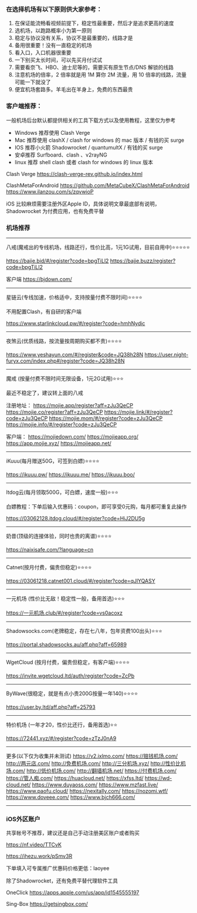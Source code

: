 ### 在选择机场有以下原则供大家参考：
1. 在保证能流畅看视频前提下，稳定性最重要，然后才是追求更高的速度
2. 选机场，以跑路概率小为第一原则
3. 稳定与协议没有关系，协议不是最重要的，线路才是
4. 备用很重要！没有一直稳定的机场
5. 看入口，入口机器很重要
6. 一下别买太长时间，可以先买月付试试
7. 需要看奈飞、HBO、迪士尼等的，需要买有原生节点/DNS 解锁的线路
8. 注意机场的倍率，2 倍率就是用 1M 算你 2M 流量，用 10 倍率的线路，流量可能一下就没了
9. 便宜机场套路多。羊毛出在羊身上，免费的东西最贵

### 客户端推荐：
一般机场后台默认都提供相关的工具下载方式以及使用教程，这里仅为参考
- Windows 推荐使用 Clash Verge
- Mac 推荐使用 clashX / clash for windows 的 mac 版本 / 有钱的买 surge
- IOS 推荐小火箭 Shadowrocket / quantumultX / 有钱的买 surge
- 安卓推荐 Surfboard、clash 、v2rayNG
- linux 推荐 shell clash 或者 clash for windows 的 linux 版本

Clash Verge
https://clash-verge-rev.github.io/index.html

ClashMetaForAndroid
https://github.com/MetaCubeX/ClashMetaForAndroid
https://www.ilanzou.com/s/zqvwioP

iOS 比较麻烦需要注册外区Apple ID，具体说明文章最底部有说明，Shadowrocket 为付费应用，也有免费平替

### 机场推荐
---

八戒(魔戒出的专线机场，线路还行，性价比高，1元1G试用，目前自用中)⭐️⭐️⭐️⭐️⭐️

https://bajie.bid/#/register?code=bpgTiLl2
https://bajie.buzz/register?code=bpgTiLl2

客户端
https://bjdown.com/

---

星链云(专线加速，价格适中，支持按量付费不限时间)⭐️⭐️⭐️⭐️

不用配置Clash，有自研的客户端

https://www.starlinkcloud.pw/#/register?code=hmhNydic

---

夜煞云(优质线路，按流量按周期购买都不贵)⭐️⭐️⭐️⭐️

https://www.yeshayun.com/#/register&code=JQ38h28N
https://user.night-furyx.com/index.php#/register?code=JQ38h28N

---

魔戒 (按量付费不限时间无限设备，1元2G试用)⭐️⭐️⭐️

最近不稳定了，建议转上面的八戒

注册地址：
https://mojie.app/register?aff=zJu3QeCP
https://mojie.co/register?aff=zJu3QeCP
https://mojie.link/#/register?code=zJu3QeCP
https://mojie.mom/#/register?code=zJu3QeCP
https://mojie.info/#/register?code=zJu3QeCP

客户端：
https://mojiedown.com/
https://mojieapp.org/
https://app.mojie.xyz/
https://mojieapp.net/

---

iKuuu(每月赠送50G，可签到白嫖)⭐️⭐️⭐️⭐️

https://ikuuu.pw/
https://ikuuu.me/
https://ikuuu.boo/

---

Itdog云(每月领取500G，可白嫖，速度一般)⭐️⭐️⭐️

白嫖教程：下单后输入优惠码：coupon，即可享受0元购，每月都可重复此操作

https://03062128.itdog.cloud/#/register?code=HiJ2DU5g

---

奶昔(顶级的连接体验，同时也贵的离谱)⭐️⭐️⭐️⭐️

https://naixisafe.com/?language=cn

---

Catnet(按月付费，偏贵但稳定)⭐️⭐️⭐️⭐️

https://03061218.catnet001.cloud/#/register?code=qJlYQASY

---

一元机场 (性价比无敌！稳定性一般，备用首选)⭐️⭐️⭐️

https://一元机场.club/#/register?code=vs0acoxz

---

Shadowsocks.com(老牌稳定，存在七八年，包年资费100出头)⭐️⭐️⭐

https://portal.shadowsocks.au/aff.php?aff=65989

---

WgetCloud (按月付费，偏贵但稳定，有客户端)⭐️⭐️⭐️⭐️

https://invite.wgetcloud.ltd/auth/register?code=ZcPb

---

ByWave(很稳定，就是有点小贵200G按量一年140)⭐️⭐️⭐️⭐️

https://user.by.ltd/aff.php?aff=25793

---

特价机场 (一年才20，性价比还行，备用首选)⭐️⭐️

https://72441.xyz/#/register?code=zTzJ0nA9

---

更多(以下仅为收集并未测试)
https://v2.ixlmo.com/
https://赔钱机场.com/
http://两元店.com/
http://免费机场.com/
http://三分机场.xyz/
http://性价比机场.com/
http://低价机场.com/
http://翻墙机场.net/
https://付费机场.com/
https://管人痴.com/
https://huacloud.net/
https://xfss.ltd/
https://wd-cloud.net/
https://www.duyaoss.com/
https://www.mzfast.live/
https://www.paofu.cloud/
https://nexitally.com/
https://nozomi.wtf/
https://www.doveee.com/
https://www.bjch666.com/

---

### iOS外区账户
共享帐号不推荐，建议还是自己手动注册美区账户或者购买

https://nf.video/TTCvK

https://ihezu.work/pSmv3R

下单填入可专属推广优惠码价格更低：laoyee

除了Shadowrocket，还有免费平替代理软件工具

OneClick
https://apps.apple.com/us/app/id1545555197

Sing-Box
https://getsingbox.com/
